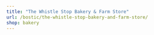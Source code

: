 ```yaml
---
title: "The Whistle Stop Bakery & Farm Store"
url: /bostic/the-whistle-stop-bakery-and-farm-store/
shop: bakery
---
```


